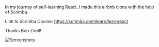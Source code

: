 In my journey of self-learning React. I made this airbnb clone with the help of Scrimba. 

Link to Scrimba Course: https://scrimba.com/learn/learnreact

Thanks Bob Ziroll!

![Screenshots](https://github.com/Doc-Omer/Air-Bnb-Clone/blob/master/public/Screenshot1?raw=true)
